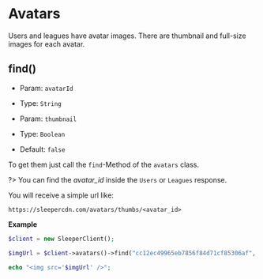 # Avatars

Users and leagues have avatar images. There are thumbnail and full-size images for each avatar.

## find()

- Param: `avatarId`
- Type: `String`


- Param: `thumbnail`
- Type: `Boolean`
- Default: `false`

To get them just call the `find`-Method of the `avatars` class.

?> You can find the *avatar_id* inside the `Users` or `Leagues` response.

You will receive a simple url like:
```
https://sleepercdn.com/avatars/thumbs/<avatar_id>
```

**Example**

```php
$client = new SleeperClient();

$imgUrl = $client->avatars()->find("cc12ec49965eb7856f84d71cf85306af", true);

echo "<img src='$imgUrl' />";
```

